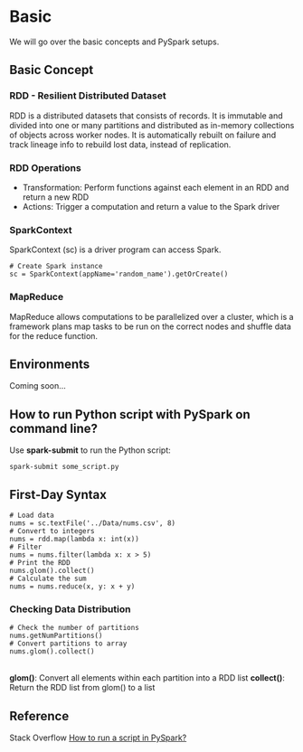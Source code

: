 # Basic
We will go over the basic concepts and PySpark setups.

## Basic Concept

### RDD - Resilient Distributed Dataset
RDD is a distributed datasets that consists of records. It is immutable and divided into one or many partitions and distributed as in-memory collections of objects across worker nodes. It is automatically rebuilt on failure and track lineage info to rebuild lost data, instead of replication.

### RDD Operations
<ul>
	<li>Transformation: Perform functions against each element in an RDD and return a new RDD</li>
	<li>Actions: Trigger a computation and return a value to the Spark driver</li>
</ul>

### SparkContext
SparkContext (sc) is a driver program can access Spark.

```
# Create Spark instance
sc = SparkContext(appName='random_name').getOrCreate()
```

### MapReduce
MapReduce allows computations to be parallelized over a cluster, which is a framework plans map tasks to be run on the correct nodes and shuffle data for the reduce function.

## Environments
Coming soon...

## How to run Python script with PySpark on command line?
Use <b>spark-submit</b> to run the Python script:

```
spark-submit some_script.py
```

## First-Day Syntax

```
# Load data
nums = sc.textFile('../Data/nums.csv', 8)
# Convert to integers
nums = rdd.map(lambda x: int(x))
# Filter
nums = nums.filter(lambda x: x > 5)
# Print the RDD
nums.glom().collect()
# Calculate the sum
nums = nums.reduce(x, y: x + y)
```
### Checking Data Distribution

```
# Check the number of partitions
nums.getNumPartitions()
# Convert partitions to array
nums.glom().collect()
```

<br>
<b>glom()</b>: Convert all elements within each partition into a RDD list
<b>collect()</b>: Return the RDD list from glom() to a list

## Reference
Stack Overflow <a href="https://stackoverflow.com/a/48861241">How to run a script in PySpark?</a>